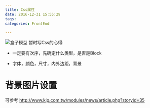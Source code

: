 ```yaml
---
title: Css属性
date: 2016-12-31 15:55:29
tags:
categories: FrontEnd

---
```


![盒子模型](http://upload-images.jianshu.io/upload_images/2399926-4c1e1d85a73a926a.png?imageMogr2/auto-orient/strip%7CimageView2/2/w/1240)
暂时写Css的心得:

- 一定要有次序，先确定什么类型，是否是Block

- 字体，颜色，尺寸，内外边距，背景
# 背景图片设置
可参考
http://www.kip.com.tw/modules/news/article.php?storyid=35
